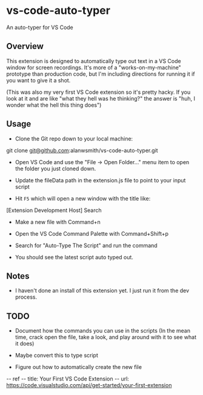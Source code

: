 # vs-code-auto-typer

An auto-typer for VS Code

## Overview

This extension is designed to automatically type out text
in a VS Code window for screen recordings. It's more of
a "works-on-my-machine" prototype than production code, but
I'm including directions for running it if you want to
give it a shot. 

(This was also my very first VS Code extension so it's
pretty hacky. If you look at it and are like "what
they hell was he thinking?" the answer is "huh, I wonder
what the hell this thing does") 

## Usage

- Clone the Git repo down to your local machine:

git clone git@github.com:alanwsmith/vs-code-auto-typer.git

- Open VS Code and use the "File -> Open Folder..." menu 
item to open the folder you just cloned down. 

- Update the fileData path in the extension.js file to
point to your input script

- Hit `F5` which will open a new window with the title
like:

[Extension Development Host] Search

- Make a new file with Command+n

- Open the VS Code Command Palette with Command+Shift+p

- Search for "Auto-Type The Script" and run the command

- You should see the latest script auto typed out.

## Notes

- I haven't done an install of this extension yet. 
I just run it from the dev process. 


## TODO

- Document how the commands you can use in the 
scripts (In the mean time, crack open the file, take
a look, and play around with it to see what it does)

- Maybe convert this to type script

- Figure out how to automatically create the
new file



-- ref
-- title: Your First VS Code Extension
-- url: https://code.visualstudio.com/api/get-started/your-first-extension

